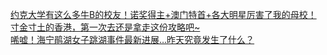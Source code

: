   
[约克大学有这么多牛B的校友！诺奖得主+澳门特首+各大明星厉害了我的母校！](http://www.dianyue.me/archives/877/efwuzwqzm0l8ch4k/)  
[寸金寸土的香港，第一次去还是拿走这份攻略吧~](http://www.dianyue.me/archives/162/01wkcdkq01hutj1h/)  
[唏嘘！海宁鹃湖女子跳湖事件最新进展…昨天究竟发生了什么？](http://www.dianyue.me/archives/696/2gssqob8q8s1cfug/)